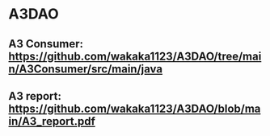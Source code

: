 # A3DAO

## A3 Consumer: https://github.com/wakaka1123/A3DAO/tree/main/A3Consumer/src/main/java

## A3 report: https://github.com/wakaka1123/A3DAO/blob/main/A3_report.pdf

